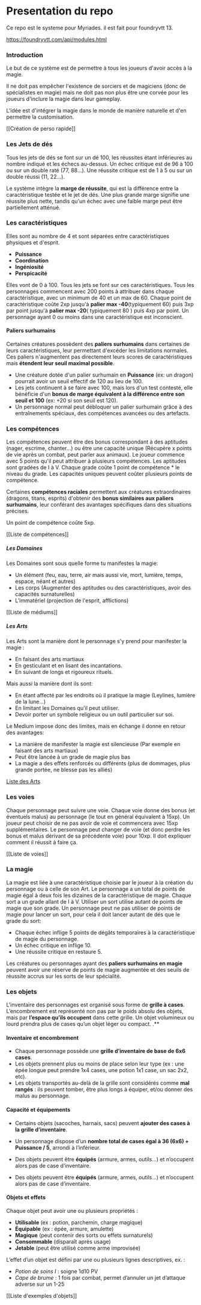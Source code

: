 # Presentation du repo

Ce repo est le systeme pour Myriades. il est fait pour foundryvtt 13.

https://foundryvtt.com/api/modules.html

### Introduction

Le but de ce système est de permettre à tous les joueurs d'avoir accès à la magie.

Il ne doit pas empêcher l'existence de sorciers et de magiciens (donc de spécialistes en magie) mais ne doit pas non plus être une corvée pour les joueurs d'inclure la magie dans leur gameplay.

L'idée est d'intégrer la magie dans le monde de manière naturelle et d'en permettre la customisation.

\[\[Création de perso rapide]]

### Les Jets de dés

Tous les jets de dés se font sur un dé 100, les réussites étant inférieures au nombre indiqué et les échecs au-dessus. Un échec critique est de 96 à 100 ou sur un double raté (77, 88...). Une réussite critique est de 1 à 5 ou sur un double réussi (11, 22...).

Le système intègre la **marge de réussite**, qui est la différence entre la caractéristique testée et le jet de dés. Une plus grande marge signifie une réussite plus nette, tandis qu'un échec avec une faible marge peut être partiellement atténué.

### Les caractéristiques

Elles sont au nombre de 4 et sont séparées entre caractéristiques physiques et d'esprit.

* **Puissance**
* **Coordination**
* **Ingéniosité**
* **Perspicacité**

Elles vont de 0 à 100. Tous les jets se font sur ces caractéristiques. Tous les personnages commencent avec 200 points à attribuer dans chaque caractéristique, avec un minimum de 40 et un max de 60. Chaque point de caractéristique coûte 2xp jusqu'à **palier max -40**(typiquement 60) puis 3xp par point jusqu'à **palier max -20**( typiquement 80 ) puis 4xp par point. Un personnage ayant 0 ou moins dans une caractéristique est inconscient.

#### Paliers surhumains

Certaines créatures possèdent des **paliers surhumains** dans certaines de leurs caractéristiques, leur permettant d'excéder les limitations normales. Ces paliers n'augmentent pas directement leurs scores de caractéristiques mais **étendent leur seuil maximal possible**.

* Une créature dotée d'un palier surhumain en **Puissance** (ex: un dragon) pourrait avoir un seuil effectif de 120 au lieu de 100.
* Les jets continuent à se faire avec  100, mais lors d'un test contesté, elle bénéficie d'un **bonus de marge équivalent à la différence entre son seuil et 100** (ex: +20 si son seuil est 120).
* Un personnage normal peut débloquer un palier surhumain grâce à des entraînements spéciaux, des compétences avancées ou des artefacts.

### Les compétences

Les compétences peuvent être des bonus correspondant à des aptitudes (nager, escrime, chanter...) ou être une capacité unique (Récupère x points de vie après un combat, peut parler aux animaux). Le joueur commence avec 5 points qu'il peut attribuer à plusieurs compétences. Les aptitudes sont gradées de I à V. Chaque grade coûte 1 point de compétence \* le niveau du grade. Les capacités uniques peuvent coûter plusieurs points de compétence.

Certaines **compétences raciales** permettent aux créatures extraordinaires (dragons, titans, esprits) d'obtenir des **bonus similaires aux paliers surhumains**, leur conférant des avantages spécifiques dans des situations précises.

Un point de compétence coûte 5xp.

\[\[Liste de compétences]]

##### Les Domaines

Les Domaines sont sous quelle forme tu manifestes la magie:

* Un élément (feu, eau, terre, air mais aussi vie, mort, lumière, temps, espace, néant et autres)
* Les corps (Augmenter des aptitudes ou des caractéristiques, avoir des capacités surnaturelles)
* L’immatériel (projection de l'esprit, afflictions)

\[\[Liste de médiums]]

##### Les Arts

Les Arts sont la manière dont le personnage s'y prend pour manifester la magie :

* En faisant des arts martiaux
* En gesticulant et en lisant des incantations.
* En suivant de longs et rigoureux rituels.

Mais aussi la manière dont ils sont:

* En étant affecté par les endroits où il pratique la magie (Leylines, lumière de la lune...)
* En limitant les Domaines qu'il peut utiliser.
* Devoir porter un symbole religieux ou un outil particulier sur soi.

Le Medium impose donc des limites, mais en échange il donne en retour des avantages:

* La manière de manifester la magie est silencieuse (Par exemple en faisant des arts martiaux)
* Peut être lancée à un grade de magie plus bas
* La magie a des effets renforcés ou différents (plus de dommages, plus grande portée, ne blesse pas les alliés)

[Liste des Arts](https://www.worldanvil.com/w/myriade-mandraw/a/liste-de-mediums)

### Les voies

Chaque personnage peut suivre une voie. Chaque voie donne des bonus (et éventuels malus) au personnage (le tout en général équivalent à 15xp). Un joueur peut choisir de ne pas avoir de voie et commencera avec 15xp supplémentaires. Le personnage peut changer de voie (et donc perdre les bonus et malus dérivant de sa précédente voie) pour 10xp. Il doit expliquer comment il réussit à faire ça.

\[\[Liste de voies]]

### La magie

La magie est liée à une caractéristique choisie par le joueur à la création du personnage ou à celle de son Art. Le personnage a un total de points de magie égal à deux fois les dizaines de la caractéristique de magie. Chaque sort a un grade allant de I à V. Utiliser un sort utilise autant de points de magie que son grade. Un personnage peut ne pas utiliser de points de magie pour lancer un sort, pour cela il doit lancer autant de dés que le grade du sort:

* Chaque échec inflige 5 points de dégâts temporaires à la caractéristique de magie du personnage.
* Un échec critique en inflige 10.
* Une réussite critique en restaure 5.

Les créatures ou personnages ayant des **paliers surhumains en magie** peuvent avoir une réserve de points de magie augmentée et des seuils de réussite accrus sur les sorts de leur spécialité.

### Les objets

L'inventaire des personnages est organisé sous forme de **grille à cases**. L’encombrement est représenté non pas par le poids absolu des objets, mais par **l’espace qu’ils occupent** dans cette grille. Un objet volumineux ou lourd prendra plus de cases qu’un objet léger ou compact.
.\*\*

#### Inventaire et encombrement

* Chaque personnage possède une **grille d’inventaire de base de 6x6 cases**.
* Les objets prennent plus ou moins de place selon leur type (ex : une épée longue peut prendre 1x4 cases, une potion 1x1 case, un sac 2x2, etc).
* Les objets transportés au-delà de la grille sont considérés comme **mal rangés** : ils peuvent tomber, être plus longs à équiper, et/ou donner des malus au personnage.

#### Capacité et équipements

* Certains objets (sacoches, harnais, sacs) peuvent **ajouter des cases à la grille d’inventaire**.

* Un personnage dispose d’un **nombre total de cases égal à 36 (6x6) + Puissance / 5**, arrondi à l’inférieur.

* Des objets peuvent être **équipés** (armure, armes, outils...) et n’occupent alors pas de case d’inventaire.

* Des objets peuvent être **équipés** (armure, armes, outils...) et n’occupent alors pas de case d’inventaire.

#### Objets et effets

Chaque objet peut avoir une ou plusieurs propriétés :

* **Utilisable** (ex : potion, parchemin, charge magique)
* **Équipable** (ex : épée, armure, amulette)
* **Magique** (peut contenir des sorts ou effets surnaturels)
* **Consommable** (disparaît après usage)
* **Jetable** (peut être utilisé comme arme improvisée)

L’effet d’un objet est défini par une ou plusieurs lignes descriptives, ex. :

* *Potion de soins I* : soigne 1d10 PV
* *Cape de brume* : 1 fois par combat, permet d’annuler un jet d’attaque adverse sur un 1-25

\[\[Liste d'exemples d'objets]]
